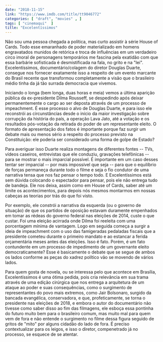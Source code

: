 ```yaml
---
date: "2018-11-15"
link: "https://www.imdb.com/title/tt9046772"
categories: [ "draft", "movies" , ]
tags: [ "cinemaqui"  ]
title: "Excelentíssimos"
---
```

Não sou uma pessoa chegada a política, mas curto assistir à série House of Cards. Todo esse emaranhado de poder materializado em homens engravatados munidos de retórica e troca de influências em um verdadeiro circo imoral de personagens temporários me fascina pela exatidão com que essa barbárie sofisticada é desmistificada na fala, no grito e na "lei". Excelentíssimos, documentário/colagem do diretor Douglas Duarte, consegue nos fornecer exatamente isso a respeito de um evento marcante do Brasil recente que transformou completamente a visão que o brasileiro médio tinha da já tão surrada democracia que vivemos.

Iniciando o longa (bem longa, duas horas e meia) vemos a última aparição pública da ex-presidente Dilma Rousseff, se despedindo após deixar permanentemente o cargo ao ser deposta através de um processo de impeachment. É esse processo o alvo de Douglas Duarte, e para isso ele reconstrói as circunstâncias desde o início da maior investigação sobre corrupção da história do país, a operação Lava Jato, até a votação e os resultados pós-votação da retirada do poder de um representante eleito. O formato de apresentação dos fatos é importante porque faz surgir um debate mais ou menos sério a respeito do processo previsto na Constituição: ele poderia ser considerado uma forma de golpe de Estado?

Para averiguar isso Duarte realiza montagens de diferentes fontes -- TVs, vídeos caseiros, entrevistas que ele conduziu, gravações telefônicas -- para se mostrar o mais imparcial possível. É importante em um caso desses tentar ser imparcial -- por mais impossível que seja -- para que o equilíbrio de forças permaneça durante todo o filme e seja o fio condutor de uma narrativa tensa que nos faz pensar o tempo todo. E Excelentíssimos está sem dúvida colocando o espectador para pensar, pois ele não entrega tudo de bandeja. Ele nos deixa, assim como em House of Cards, saber até um limite os acontecimentos, para depois nós mesmos montarmos em nossas cabeças as teorias por trás do que foi visto.

Por exemplo, ele constrói a narrativa da esquerda (ou o governo de situação) de que os partidos de oposição estavam duramente empenhados em tomar as rédeas do governo federal nas eleições de 2014, custe o que custar. Foi uma eleição acirrada onde Dilma foi reeleita com uma porcentagem mínima de vantagem. Logo em seguida começa a surgir a ideia de impeachment com o uso das famigeradas pedaladas fiscais que a presidente cometeu durante o primeiro mandato e ao estancar a ferida orçamentária meses antes das eleições. Isso é fato. Porém, é um fato contundente em um processo de impedimento de um governante eleito democraticamente? Esse é basicamente o debate que se segue de ambos os lados conforme as peças do xadrez político vão se movendo de vários lados.

Para quem gosta de novela, ou se interessa pelo que acontece em Brasília, Excelentíssimos é uma ótima pedida, pois cria relevância em sua trama através de uma edição cirúrgica que nos entrega a arquitetura de um ataque ao poder e suas consequências, como o surgimento de representantes do povo mais extremos, como Jair Bolsonaro, surgido da bancada evangélica, conservadora, e que, profeticamente, se torna o presidente nas eleições de 2018, e embora o autor do documentário não tivesse como saber disso ao fim das filmagens, ele esboça essa pontinha do futuro muito bem para o brasileiro comum, mas muito mal para quem vem de fora e não entende o surgimento no filme dessa figura seguido de gritos de "mito" por alguns cidadão do lado de fora. É preciso contextualizar para os leigos, e isso o diretor, compenetrado já no processo, se esquece de se atentar.
